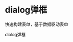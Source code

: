 # dialog弹框
 快速构建表单，基于数据驱动表单

<ClientOnly>
  <van-button type="primary"> dialog弹框</van-button>
</ClientOnly>


